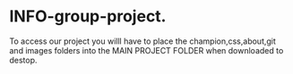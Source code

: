 # INFO-group-project.
To access our project you willl have to place the champion,css,about,git and images folders into the MAIN PROJECT FOLDER when downloaded to destop.
